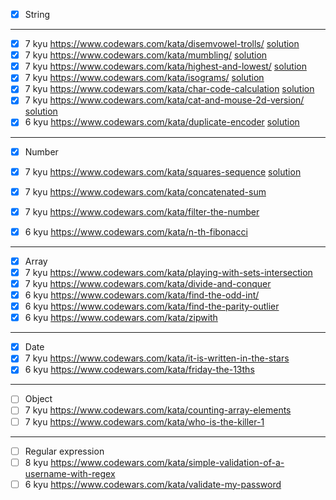- [x] String

---

- [x] 7 kyu https://www.codewars.com/kata/disemvowel-trolls/ [solution](src/strings/kata8/kata.ts)
- [x] 7 kyu https://www.codewars.com/kata/mumbling/ [solution](src/strings/kata9/kata.ts)
- [x] 7 kyu https://www.codewars.com/kata/highest-and-lowest/ [solution](src/strings/kata10/kata.ts)
- [x] 7 kyu https://www.codewars.com/kata/isograms/ [solution](src/strings/kata11/kata.ts)
- [x] 7 kyu https://www.codewars.com/kata/char-code-calculation [solution](src/strings/kata12/kata.ts)
- [x] 7 kyu https://www.codewars.com/kata/cat-and-mouse-2d-version/ [solution](src/strings/kata13/kata.ts)
- [x] 6 kyu https://www.codewars.com/kata/duplicate-encoder [solution](src/strings/kata14/kata.ts)

---

- [x] Number

- [x] 7 kyu https://www.codewars.com/kata/squares-sequence [solution](src/numbers/squares-sequence/solution.ts)
- [x] 7 kyu https://www.codewars.com/kata/concatenated-sum
- [x] 7 kyu https://www.codewars.com/kata/filter-the-number
- [x] 6 kyu https://www.codewars.com/kata/n-th-fibonacci

---

- [x] Array
- [x] 7 kyu https://www.codewars.com/kata/playing-with-sets-intersection
- [x] 7 kyu https://www.codewars.com/kata/divide-and-conquer
- [x] 6 kyu https://www.codewars.com/kata/find-the-odd-int/
- [x] 6 kyu https://www.codewars.com/kata/find-the-parity-outlier
- [x] 6 kyu https://www.codewars.com/kata/zipwith

---

- [x] Date
- [x] 7 kyu https://www.codewars.com/kata/it-is-written-in-the-stars
- [x] 6 kyu https://www.codewars.com/kata/friday-the-13ths

---

- [ ] Object
- [ ] 7 kyu https://www.codewars.com/kata/counting-array-elements
- [ ] 7 kyu https://www.codewars.com/kata/who-is-the-killer-1

---

- [ ] Regular expression
- [ ] 8 kyu https://www.codewars.com/kata/simple-validation-of-a-username-with-regex
- [ ] 6 kyu https://www.codewars.com/kata/validate-my-password
